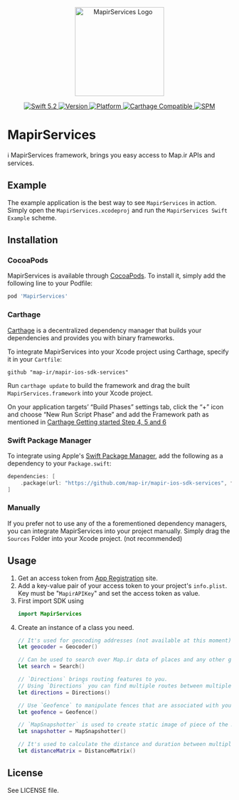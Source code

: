 <p align="center">
<img width="200" src="https://corp.map.ir/wp-content/uploads/2019/06/map-site-logo-1.png" alt="MapirServices Logo">
</p>

<p align="center">
<a href="https://developer.apple.com/swift/">
<img src="https://img.shields.io/badge/Swift-5.2-orange.svg?style=flat" alt="Swift 5.2">
</a>

<a href="http://cocoapods.org/pods/MapirServices">
<img src="https://img.shields.io/cocoapods/v/MapirServices.svg?style=flat" alt="Version">
</a>
<a href="http://cocoapods.org/pods/MapirServices">
<img src="https://img.shields.io/cocoapods/p/MapirServices.svg?style=flat" alt="Platform">
</a>

<a href="https://github.com/Carthage/Carthage">
<img src="https://img.shields.io/badge/Carthage-compatible-4BC51D.svg?style=flat" alt="Carthage Compatible">
</a>
<a href="https://github.com/apple/swift-package-manager">
<img src="https://img.shields.io/badge/Swift%20Package%20Manager-compatible-brightgreen.svg" alt="SPM">
</a>
</p>

# MapirServices

ℹ️ MapirServices framework, brings you easy access to Map.ir APIs and services.

## Example

The example application is the best way to see `MapirServices` in action. Simply open the `MapirServices.xcodeproj` and run the `MapirServices Swift Example` scheme.

## Installation

### CocoaPods

MapirServices is available through [CocoaPods](http://cocoapods.org). To install
it, simply add the following line to your Podfile:

```ruby
pod 'MapirServices'
```

### Carthage

[Carthage](https://github.com/Carthage/Carthage) is a decentralized dependency manager that builds your dependencies and provides you with binary frameworks.

To integrate MapirServices into your Xcode project using Carthage, specify it in your `Cartfile`:

```ogdl
github "map-ir/mapir-ios-sdk-services"
```

Run `carthage update` to build the framework and drag the built `MapirServices.framework` into your Xcode project. 

On your application targets’ “Build Phases” settings tab, click the “+” icon and choose “New Run Script Phase” and add the Framework path as mentioned in [Carthage Getting started Step 4, 5 and 6](https://github.com/Carthage/Carthage/blob/master/README.md#if-youre-building-for-ios-tvos-or-watchos)

### Swift Package Manager

To integrate using Apple's [Swift Package Manager](https://swift.org/package-manager/), add the following as a dependency to your `Package.swift`:

```swift
dependencies: [
    .package(url: "https://github.com/map-ir/mapir-ios-sdk-services", from: "1.0.0")
]
```

### Manually

If you prefer not to use any of the a forementioned dependency managers, you can integrate MapirServices into your project manually. Simply drag the `Sources` Folder into your Xcode project. (not recommended)


## Usage
1. Get an access token from [App Registration](https://corp.map.ir/registration/) site.
2. Add a key-value pair of your access token to your project's `info.plist`. Key must be "`MapirAPIKey`" and set the access token as value.
3. First import SDK using 
    ```swift
    import MapirServices
    ```
4. Create an instance of a class you need. 
    ```swift
    // It's used for geocoding addresses (not available at this moment) and reverse-geocoding coordintes.
    let geocoder = Geocoder()
    
    // Can be used to search over Map.ir data of places and any other geographical place.
    let search = Search()
    
    // `Directions` brings routing features to you. 
    // Using `Directions` you can find multiple routes between multiple waypoints, considering restrictions and traffic situation. 
    let directions = Directions()
    
    // Use `Geofence` to manipulate fences that are associated with you API Key on Map.ir. 
    let geofence = Geofence()
    
    // `MapSnapshotter` is used to create static image of piece of the map. 
    let snapshotter = MapSnapshotter()
    
    // It's used to calculate the distance and duration between multiple origins and multiple destinations.
    let distanceMatrix = DistanceMatrix()
    
    ```
    
## License

See LICENSE file.
